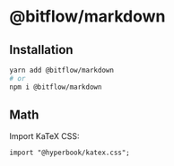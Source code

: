 # @bitflow/markdown

## Installation

```sh
yarn add @bitflow/markdown
# or
npm i @bitflow/markdown
```

## Math

Import KaTeX CSS:

```
import "@hyperbook/katex.css";
```
